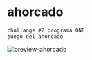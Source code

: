 # ahorcado

	challange #2 programa ONE
	juego del ahorcado

![preview-ahorcado](https://user-images.githubusercontent.com/111991639/191854847-1b7efbc3-a3c4-4cb5-9cf3-973d3b58fe31.png)
